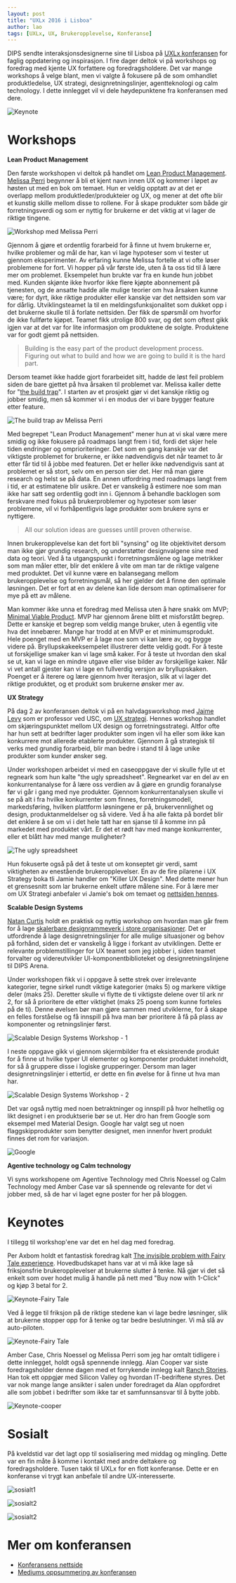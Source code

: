 ```yaml
---
layout: post
title: "UXLx 2016 i Lisboa"
author: lao
tags: [UXLx, UX, Brukeropplevelse, Konferanse]
---
```


DIPS sendte interaksjonsdesignerne sine til Lisboa på [UXLx konferansen](https://www.ux-lx.com/) for faglig oppdatering og inspirasjon. I fire dager deltok vi på workshops og foredrag med kjente UX forfattere og foredragsholdere. Det var mange workshops å velge blant, men vi valgte å fokusere på de som omhandlet produktledelse, UX strategi, designretningslinjer, agentteknologi og calm technology. I dette innlegget vil vi dele høydepunktene fra konferansen med dere.

![Keynote](../../../img/lao/keynote.jpg)

<!--more-->

# Workshops #
**Lean Product Management**

Den første workshopen vi deltok på handlet om [Lean Product Management](https://www.ux-lx.com/speakers/melissa_perri.html#workshop). [Melissa Perri](http://melissaperri.com) begynner å bli et kjent navn innen UX og kommer i løpet av høsten ut med en bok om temaet. Hun er veldig opptatt av at det er overlapp mellom produktleder/produkteier og UX, og mener at det ofte blir et kunstig skille mellom disse to rollene. For å skape produkter som både gir forretningsverdi og som er nyttig for brukerne er det viktig at vi lager de riktige tingene. 

![Workshop med Melissa Perri](../../../img/lao/melissa.jpg) 


Gjennom å gjøre et ordentlig forarbeid for å finne ut hvem brukerne er, hvilke problemer og mål de har, kan vi lage hypoteser som vi tester ut gjennom eksperimenter. Av erfaring kunne Melissa fortelle at vi ofte løser problemene for fort. Vi hopper på vår første ide, uten å ta oss tid til å lære mer om problemet. Eksempelet hun brukte var fra en kunde hun jobbet med. Kunden skjønte ikke hvorfor ikke flere kjøpte abonnement på tjenesten, og de ansatte hadde alle mulige teorier om hva årsaken kunne være; for dyrt, ikke riktige produkter eller kanskje var det nettsiden som var for dårlig. Utviklingsteamet la til en meldingsfunksjonalitet som dukket opp i det brukerne skulle til å forlate nettsiden. Der fikk de spørsmål om hvorfor de ikke fullførte kjøpet. Teamet fikk utrolige 800 svar, og det som oftest gikk igjen var at det var for lite informasjon om produktene de solgte. Produktene var for godt gjemt på nettsiden. 

> Building is the easy part of the product development process. Figuring out what to build and how we are going to build it is the hard part. 


Dersom teamet ikke hadde gjort forarbeidet sitt, hadde de løst feil problem siden de bare gjettet på hva årsaken til problemet var. Melissa kaller dette for "[the build trap](http://melissaperri.com/2014/08/05/the-build-trap/#.V1e_XTXQAzI)". I starten av et prosjekt gjør vi det kanskje riktig og jobber smidig, men så kommer vi i en modus der vi bare bygger feature etter feature. 


![The build trap av Melissa Perri](../../../img/lao/buildtrap.png) 

Med begrepet "Lean Product Management" mener hun at vi skal være mere smidig og ikke fokusere på roadmaps langt frem i tid, fordi det skjer hele tiden endringer og omprioriteringer. Det som en gang kanskje var det viktigste problemet for brukerne, er ikke nødvendigvis det når teamet to år etter får tid til å jobbe med featuren. Det er heller ikke nødvendigvis sant at problemet er så stort, selv om en person sier det. Her må man gjøre research og helst se på data. En annen utfordring med roadmaps langt frem i tid, er at estimatene blir usikre. Det er vanskelig å estimere noe som man ikke har satt seg ordentlig godt inn i. Gjennom å behandle backlogen som ferskvare med fokus på brukerproblemer og hypoteser som løser problemene, vil vi forhåpentligvis lage produkter som brukere syns er nyttigere.

> All our solution ideas are guesses untill proven otherwise.

Innen brukeropplevelse kan det fort bli "synsing" og lite objektivitet dersom man ikke gjør grundig research, og understøtter designvalgene sine med data og teori. Ved å ta utgangspunkt i forretningsmålene og lage metrikker som man måler etter, blir det enklere å vite om man tar de riktige valgene med produktet. Det vil kunne være en balansegang mellom brukeropplevelse og forretningsmål, så her gjelder det å finne den optimale løsningen. Det er fort at en av delene kan lide dersom man optimaliserer for mye på ett av målene. 

Man kommer ikke unna et foredrag med Melissa uten å høre snakk om MVP; [Minimal Viable Product](http://melissaperri.com/2016/05/05/finding-the-truth-behind-mvps/#.V1fCGDXQAzI).
MVP har gjennom årene blitt et misforstått begrep. Dette er kanskje et begrep som veldig mange bruker, uten å egentlig vite hva det innebærer. Mange har trodd at en MVP er et minimumsprodukt. Hele poenget med en MVP er å lage noe som vi kan lære av, og bygge videre på. Bryllupskakeeksempelet illustrerer dette veldig godt. For å teste ut forskjellige smaker kan vi lage små kaker. For å teste ut hvordan den skal se ut, kan vi lage en mindre utgave eller vise bilder av forskjellige kaker. Når vi vet antall gjester kan vi lage en fullverdig versjon av bryllupskaken. Poenget er å iterere og lære gjennom hver iterasjon, slik at vi lager det riktige produktet, og et produkt som brukerne ønsker mer av.

**UX Strategy**

På dag 2 av konferansen deltok vi på en halvdagsworkshop med [Jaime Levy](http://userexperiencestrategy.com/) som er professor ved USC, om [UX strategi](https://www.ux-lx.com/speakers/jaime_levy.html#workshop). Hennes workshop handlet om skjæringspunktet mellom UX design og forretningsstrategi. Altfor ofte har hun sett at bedrifter lager produkter som ingen vil ha eller som ikke kan konkurrere mot allerede etablerte produkter. Gjennom å gå strategisk til verks med grundig forarbeid, blir man bedre i stand til å lage unike produkter som kunder ønsker seg. 

Under workshopen arbeidet vi med en caseoppgave der vi skulle fylle ut et regneark som hun kalte "the ugly spreadsheet". Regnearket var en del av en konkurrentanalyse for å lære oss verdien av å gjøre en grundig foranalyse før vi går i gang med nye produkter. Gjennom konkurrentanalysen skulle vi se på alt i fra hvilke konkurrenter som finnes, forretningsmodell, markedsføring, hvilken plattform løsningene er på, brukervennlighet og design, produktanmeldelser og så videre. Ved å ha alle fakta på bordet blir det enklere å se om vi i det hele tatt har en sjanse til å komme inn på markedet med produktet vårt. Er det et rødt hav med mange konkurrenter, eller et blått hav med mange muligheter? 

![The ugly spreadsheet](../../../img/lao/uglyspreadsheet.jpg)

Hun fokuserte også på det å teste ut om konseptet gir verdi, samt viktigheten av enestående brukeropplevelser. En av de fire pilarene i UX Strategy boka tli Jamie handler om "Killer UX Design". Med dette mener hun et grensesnitt som lar brukerne enkelt utføre målene sine. For å lære mer om UX Strategi anbefaler vi Jamie's bok om temaet og [nettsiden hennes](http://userexperiencestrategy.com/). 

**Scalable Design Systems**

[Natan Curtis](https://www.ux-lx.com/speakers/nathan_curtis.html#workshop) holdt en praktisk og nyttig workshop om hvordan man går frem for å lage [skalerbare designrammeverk i store organisasjoner](https://www.ux-lx.com/speakers/nathan_curtis.html#workshop). Det er utfordrende å lage designretningslinjer for alle mulige situasjoner og behov på forhånd, siden det er vanskelig å ligge i forkant av utviklingen. Dette er relevante problemstillinger for UX teamet som jeg jobber i, siden teamet forvalter og videreutvikler UI-komponentbiblioteket og designretningslinjene til DIPS Arena. 

Under workshopen fikk vi i oppgave å sette strek over irrelevante kategorier, tegne sirkel rundt viktige kategorier (maks 5) og markere viktige deler (maks 25). Deretter skulle vi flytte de ti viktigste delene over til ark nr 2, for så å prioritere de etter viktighet (maks 25 poeng som kunne forteles på de ti). Denne øvelsen bør man gjøre sammen med utviklerne, for å skape en felles forståelse og få innspill på hva man bør prioritere å få på plass av komponenter og retningslinjer først. 

![Scalable Design Systems Workshop - 1](../../../img/lao/workshop3.jpg)

I neste oppgave gikk vi gjennom skjermbilder fra et eksisterende produkt for å finne ut hvilke typer UI elementer og komponenter produktet inneholdt, for så å gruppere disse i logiske grupperinger. Dersom man lager designretningslinjer i ettertid, er dette en fin øvelse for å finne ut hva man har. 

![Scalable Design Systems Workshop - 2](../../../img/lao/workshop2.jpg)

Det var også nyttig med noen betraktninger og innspill på hvor helhetlig og likt designet i en produktserie bør se ut. Her dro han frem Google som eksempel med Material Design. Google har valgt seg ut noen flaggskipprodukter som benytter designet, men innenfor hvert produkt finnes det rom for variasjon. 

![Google](../../../img/lao/google-material-design.jpg)


**Agentive technology og Calm technology**

Vi syns workshopene om Agentive Technology med Chris Noessel og Calm Technology med Amber Case var så spennende og relevante for det vi jobber med, så de har vi laget egne poster for her på bloggen. 


# Keynotes #
I tillegg til workshop'ene var det en hel dag med foredrag. 

Per Axbom holdt et fantastisk foredrag kalt [The invisible problem with Fairy Tale experience](http://axbom.com/fairytale/). Hovedbudskapet hans var at vi må ikke lage så friksjonsfrie brukeropplevelser at brukerne slutter å tenke. Nå gjør vi det så enkelt som over hodet mulig å handle på nett med "Buy now with 1-Click" og kjøp 3 betal for 2. 

![Keynote-Fairy Tale](../../../img/lao/axbom.jpg)

Ved å legge til friksjon på de riktige stedene kan vi lage bedre løsninger, slik at brukerne stopper opp for å tenke og tar bedre beslutninger. Vi må slå av auto-piloten. 

![Keynote-Fairy Tale](../../../img/lao/axbom2.jpg)


Amber Case, Chris Noessel og Melissa Perri som jeg har omtalt tidligere i dette innlegget, holdt også spennende innlegg. Alan Cooper var siste foredragsholder denne dagen med et forrykende innlegg kalt [Ranch Stories](https://www.ux-lx.com/speakers/alan_cooper.html#talk). Han tok ett oppgjør med Silicon Valley og hvordan IT-bedriftene styres. Det var nok mange lange ansikter i salen under foredraget da Alan oppfordret alle som jobbet i bedrifter som ikke tar et samfunnsansvar til å bytte jobb. 

![Keynote-cooper](../../../img/lao/keynote2.jpg)

# Sosialt #
På kveldstid var det lagt opp til sosialisering med middag og mingling. Dette var en fin måte å komme i kontakt med andre deltakere og foredragsholdere. Tusen takk til UXLx for en flott konferanse. Dette er en konferanse vi trygt kan anbefale til andre UX-interesserte.

![sosialt1](../../../img/lao/sosialt.jpg)

![sosialt2](../../../img/lao/sosialt2.jpg)

![sosialt2](../../../img/lao/SunsetBoatCruise.jpg)

# Mer om konferansen #

- [Konferansens nettside](https://www.ux-lx.com/)
- [Mediums oppsummering av konferansen ](https://medium.com/@uxlx/uxlx-2016-wrap-up-37291f50391d#.if0yndz7i)
